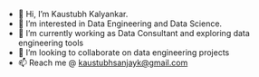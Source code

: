 - 👋 Hi, I’m Kaustubh Kalyankar.
- 👀 I’m interested in Data Engineering and Data Science.
- 🌱 I’m currently working as Data Consultant and exploring data engineering tools
- 💞️ I’m looking to collaborate on data engineering projects
- 📫 Reach me @ kaustubhsanjayk@gmail.com
<!---
kaustubhk1/kaustubhk1 is a ✨ special ✨ repository because its `README.md` (this file) appears on your GitHub profile.
You can click the Preview link to take a look at your changes.
--->
